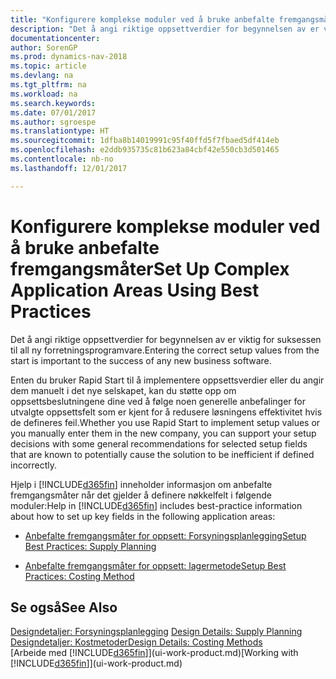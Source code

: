 ```yaml
---
title: "Konfigurere komplekse moduler ved å bruke anbefalte fremgangsmåter"
description: "Det å angi riktige oppsettverdier for begynnelsen av er viktig for suksessen til all ny forretningsprogramvare."
documentationcenter: 
author: SorenGP
ms.prod: dynamics-nav-2018
ms.topic: article
ms.devlang: na
ms.tgt_pltfrm: na
ms.workload: na
ms.search.keywords: 
ms.date: 07/01/2017
ms.author: sgroespe
ms.translationtype: HT
ms.sourcegitcommit: 1dfba8b14019991c95f40ffd5f7fbaed5df414eb
ms.openlocfilehash: e2ddb935735c81b623a84cbf42e550cb3d501465
ms.contentlocale: nb-no
ms.lasthandoff: 12/01/2017

---
```

# <a name="set-up-complex-application-areas-using-best-practices"></a><span data-ttu-id="78dfc-103">Konfigurere komplekse moduler ved å bruke anbefalte fremgangsmåter</span><span class="sxs-lookup"><span data-stu-id="78dfc-103">Set Up Complex Application Areas Using Best Practices</span></span>
<span data-ttu-id="78dfc-104">Det å angi riktige oppsettverdier for begynnelsen av er viktig for suksessen til all ny forretningsprogramvare.</span><span class="sxs-lookup"><span data-stu-id="78dfc-104">Entering the correct setup values from the start is important to the success of any new business software.</span></span>  

 <span data-ttu-id="78dfc-105">Enten du bruker Rapid Start til å implementere oppsettsverdier eller du angir dem manuelt i det nye selskapet, kan du støtte opp om oppsettsbeslutningene dine ved å følge noen generelle anbefalinger for utvalgte oppsettsfelt som er kjent for å redusere løsningens effektivitet hvis de defineres feil.</span><span class="sxs-lookup"><span data-stu-id="78dfc-105">Whether you use Rapid Start to implement setup values or you manually enter them in the new company, you can support your setup decisions with some general recommendations for selected setup fields that are known to potentially cause the solution to be inefficient if defined incorrectly.</span></span>  

 <span data-ttu-id="78dfc-106">Hjelp i [!INCLUDE[d365fin](includes/d365fin_md.md)] inneholder informasjon om anbefalte fremgangsmåter når det gjelder å definere nøkkelfelt i følgende moduler:</span><span class="sxs-lookup"><span data-stu-id="78dfc-106">Help in [!INCLUDE[d365fin](includes/d365fin_md.md)] includes best-practice information about how to set up key fields in the following application areas:</span></span>  

-   [<span data-ttu-id="78dfc-107">Anbefalte fremgangsmåter for oppsett: Forsyningsplanlegging</span><span class="sxs-lookup"><span data-stu-id="78dfc-107">Setup Best Practices: Supply Planning</span></span>](setup-best-practices-supply-planning.md)  

-   [<span data-ttu-id="78dfc-108">Anbefalte fremgangsmåter for oppsett: lagermetode</span><span class="sxs-lookup"><span data-stu-id="78dfc-108">Setup Best Practices: Costing Method</span></span>](setup-best-practices-costing-method.md)  

## <a name="see-also"></a><span data-ttu-id="78dfc-109">Se også</span><span class="sxs-lookup"><span data-stu-id="78dfc-109">See Also</span></span>  
 <span data-ttu-id="78dfc-110">[Designdetaljer: Forsyningsplanlegging](design-details-supply-planning.md) </span><span class="sxs-lookup"><span data-stu-id="78dfc-110">[Design Details: Supply Planning](design-details-supply-planning.md) </span></span>  
 [<span data-ttu-id="78dfc-111">Designdetaljer: Kostmetoder</span><span class="sxs-lookup"><span data-stu-id="78dfc-111">Design Details: Costing Methods</span></span>](design-details-costing-methods.md)  
 <span data-ttu-id="78dfc-112">[Arbeide med [!INCLUDE[d365fin](includes/d365fin_md.md)]](ui-work-product.md)</span><span class="sxs-lookup"><span data-stu-id="78dfc-112">[Working with [!INCLUDE[d365fin](includes/d365fin_md.md)]](ui-work-product.md)</span></span>

